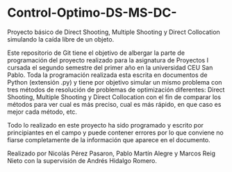 # Control-Optimo-DS-MS-DC-
Proyecto básico de Direct Shooting, Multiple Shooting y Direct Collocation simulando la caída libre de un objeto.

Este repositorio de Git tiene el objetivo de albergar la parte de programación del proyecto realizado para la asignatura de Proyectos I cursada el segundo semestre del primer año en la universidad CEU San Pablo. Toda la programación realizada esta escrita en documentos de Python (extensión .py) y tiene por objetivo simular un mismo problema con tres métodos de resolución de problemas de optimización diferentes: Direct Shooting, Multiple Shooting y Direct Collocation con el fin de comparar los métodos para ver cual es más preciso, cual es más rápido, en que caso es mejor cada método, etc.

Todo lo realizado en este proyecto ha sido programado y escrito por principiantes en el campo y puede contener errores por lo que conviene no fiarse completamente de la información que aparece en el documento.

Realizado por Nicolás Pérez Pasaron, Pablo Martín Alegre y Marcos Reig Nieto con la supervisión de Andrés Hidalgo Romero.
